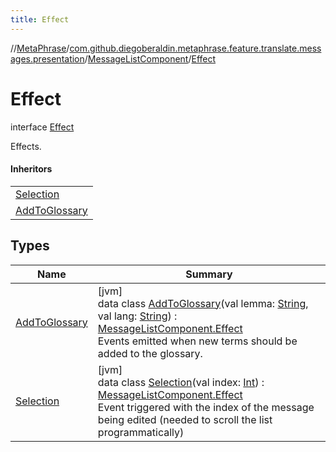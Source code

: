 ```yaml
---
title: Effect
---
```

//[MetaPhrase](../../../../index.html)/[com.github.diegoberaldin.metaphrase.feature.translate.messages.presentation](../../index.html)/[MessageListComponent](../index.html)/[Effect](index.html)



# Effect

interface [Effect](index.html)

Effects.



#### Inheritors


| |
|---|
| [Selection](-selection/index.html) |
| [AddToGlossary](-add-to-glossary/index.html) |


## Types


| Name | Summary |
|---|---|
| [AddToGlossary](-add-to-glossary/index.html) | [jvm]<br>data class [AddToGlossary](-add-to-glossary/index.html)(val lemma: [String](https://kotlinlang.org/api/latest/jvm/stdlib/kotlin/-string/index.html), val lang: [String](https://kotlinlang.org/api/latest/jvm/stdlib/kotlin/-string/index.html)) : [MessageListComponent.Effect](index.html)<br>Events emitted when new terms should be added to the glossary. |
| [Selection](-selection/index.html) | [jvm]<br>data class [Selection](-selection/index.html)(val index: [Int](https://kotlinlang.org/api/latest/jvm/stdlib/kotlin/-int/index.html)) : [MessageListComponent.Effect](index.html)<br>Event triggered with the index of the message being edited (needed to scroll the list programmatically) |

